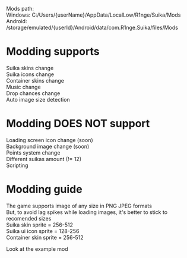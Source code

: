 
Mods path:  
Windows: C:/Users/{userName}/AppData/LocalLow/R1nge/Suika/Mods  
Android: /storage/emulated/{userId}/Android/data/com.R1nge.Suika/files/Mods  

# Modding supports  
Suika skins change  
Suika icons change  
Container skins change  
Music change  
Drop chances change  
Auto image size detection  

# Modding DOES NOT support  
Loading screen icon change (soon)  
Background image change (soon)  
Points system change  
Different suikas amount (!= 12)  
Scripting

# Modding guide
The game supports image of any size in PNG JPEG formats  
But, to avoid lag spikes while loading images, it's better to stick to recomended sizes  
Suika skin sprite = 256-512  
Suika ui icon sprite = 128-256  
Container skin sprite = 256-512  

Look at the example mod
